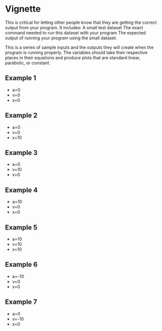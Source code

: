 # Vignette

This is critical for letting other people know that they are getting the correct output from your program.
It includes:
A small test dataset
The exact command needed to run this dataset with your program
The expected output of running your program using the small dataset.

This is a series of sample inputs and the outputs they will create when the program is running properly. The variables should take their respective places in their equations and produce plots that are standard linear, parabolic, or constant.

## Example 1
- a=0
- v=0
- x=0

## Example 2
- a=0
- v=0
- x=10

## Example 3
- a=0
- v=10
- x=0

## Example 4
- a=10
- v=0
- x=0

## Example 5
- a=10
- v=10
- x=10

## Example 6
- a=-10
- v=0
- x=0

## Example 7
- a=0
- v=-10
- x=0

